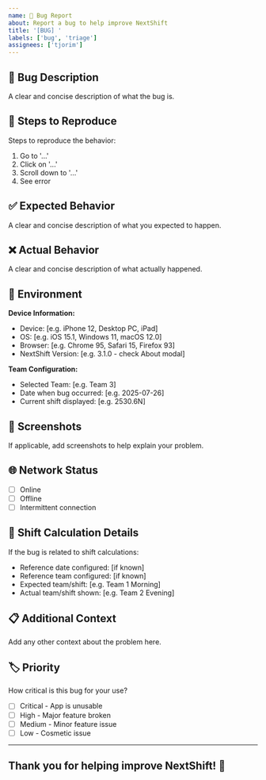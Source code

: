 ```yaml
---
name: 🐛 Bug Report
about: Report a bug to help improve NextShift
title: '[BUG] '
labels: ['bug', 'triage']
assignees: ['tjorim']
---
```


## 🐛 Bug Description
A clear and concise description of what the bug is.

## 🔄 Steps to Reproduce
Steps to reproduce the behavior:
1. Go to '...'
2. Click on '...'
3. Scroll down to '...'
4. See error

## ✅ Expected Behavior
A clear and concise description of what you expected to happen.

## ❌ Actual Behavior
A clear and concise description of what actually happened.

## 📱 Environment
**Device Information:**
- Device: [e.g. iPhone 12, Desktop PC, iPad]
- OS: [e.g. iOS 15.1, Windows 11, macOS 12.0]
- Browser: [e.g. Chrome 95, Safari 15, Firefox 93]
- NextShift Version: [e.g. 3.1.0 - check About modal]

**Team Configuration:**
- Selected Team: [e.g. Team 3]
- Date when bug occurred: [e.g. 2025-07-26]
- Current shift displayed: [e.g. 2530.6N]

## 📸 Screenshots
If applicable, add screenshots to help explain your problem.

## 🌐 Network Status
- [ ] Online
- [ ] Offline
- [ ] Intermittent connection

## 🔧 Shift Calculation Details
If the bug is related to shift calculations:
- Reference date configured: [if known]
- Reference team configured: [if known]
- Expected team/shift: [e.g. Team 1 Morning]
- Actual team/shift shown: [e.g. Team 2 Evening]

## 📋 Additional Context
Add any other context about the problem here.

## 🏷️ Priority
How critical is this bug for your use?
- [ ] Critical - App is unusable
- [ ] High - Major feature broken
- [ ] Medium - Minor feature issue
- [ ] Low - Cosmetic issue

---

## Thank you for helping improve NextShift! 🚀